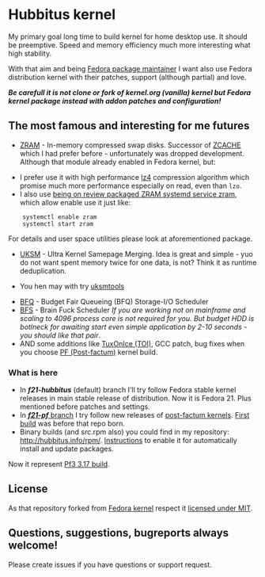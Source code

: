 # Hubbitus kernel

My primary goal long time to build kernel for home desktop use. It should be preemptive. Speed and memory efficiency much more interesting what high stability.

With that aim and being [Fedora package maintainer](https://fedoraproject.org/wiki/PavelAlexeev) I want also use Fedora distribution kernel with their patches, support (although partial) and love.

***Be carefull it is not clone or fork of kernel.org (vanilla) kernel but Fedora kernel package instead with addon patches and configuration!***

## The most famous and interesting for me futures

* [ZRAM](https://en.wikipedia.org/wiki/Zram) - In-memory compressed swap disks. Successor of [ZCACHE](http://lwn.net/Articles/562254/) which I had prefer before - unfortunately was dropped development.
	Although that module already enabled in Fedora kernel, but:
 - I prefer use it with high performance [lz4](https://code.google.com/p/lz4/) compression algorithm which promise much more performance especially on read, even than `lzo`.
 - I also use [being on review packaged ZRAM systemd service zram](https://bugzilla.redhat.com/show_bug.cgi?id=1169926), which allow enable use it just like:
```
	systemctl enable zram
	systemctl start zram
```
For details and user space utilities please look at aforementioned package.
* [UKSM](http://kerneldedup.org/en/) - Ultra Kernel Samepage Merging. Idea is great and simple - yuo do not want spent memory twice for one data, is not? Think it as runtime deduplication.
 - You hen may with try [uksmtools](http://hubbitus.info/rpm/Fedora20/uksmtools/)
* [BFQ](http://algo.ing.unimo.it/people/paolo/disk_sched/) - Budget Fair Queueing (BFQ) Storage-I/O Scheduler
* [BFS](https://en.wikipedia.org/wiki/Brain_Fuck_Scheduler) - Brain Fuck Scheduler
	*If you are working not on mainframe and scaling to 4096 process core is not required for you. But budget HDD is botlneck for awaiting start even simple application by 2-10 seconds - you should like that pair*.
* AND some additions like [TuxOnIce (TOI)](http://tuxonice.nigelcunningham.com.au/), GCC patch, bug fixes when you choose [PF (Post-factum)](https://pf.natalenko.name/) kernel build.

### What is here

* In ***f21-hubbitus*** (default) branch I'll try follow Fedora stable kernel releases in main stable release of distribution. Now it is Fedora 21. Plus mentioned before patches and settings.
* In [***f21-pf*** branch](https://github.com/Hubbitus/kernel/tree/f21-pf) I try follow new releases of [post-factum kernels](http://pf.natalenko.name). [First build](https://pf.natalenko.name/forum/index.php?topic=273) was before that repo born.
* Binary builds (and src.rpm also) you could find in my repository: http://hubbitus.info/rpm/.
[Instructions](http://hubbitus.info/wiki/Main) to enable it for automatically install and update packages.

Now it represent [Pf3 3.17 build](https://pf.natalenko.name/forum/index.php?topic=279.0).

## License

As that repository forked from [Fedora kernel](http://pkgs.fedoraproject.org/cgit/kernel.git/) respect it [licensed under MIT](https://fedoraproject.org/wiki/Licensing:Main?rd=Licensing#License_of_Fedora_SPEC_Files).

## Questions, suggestions, bugreports always welcome!

Please create issues if you have questions or support request.

